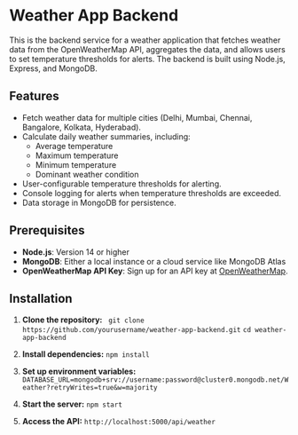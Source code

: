 # Weather App Backend

This is the backend service for a weather application that fetches weather data from the OpenWeatherMap API, aggregates the data, and allows users to set temperature thresholds for alerts. The backend is built using Node.js, Express, and MongoDB.

## Features

- Fetch weather data for multiple cities (Delhi, Mumbai, Chennai, Bangalore, Kolkata, Hyderabad).
- Calculate daily weather summaries, including:
  - Average temperature
  - Maximum temperature
  - Minimum temperature
  - Dominant weather condition
- User-configurable temperature thresholds for alerting.
- Console logging for alerts when temperature thresholds are exceeded.
- Data storage in MongoDB for persistence.

## Prerequisites

- **Node.js**: Version 14 or higher
- **MongoDB**: Either a local instance or a cloud service like MongoDB Atlas
- **OpenWeatherMap API Key**: Sign up for an API key at [OpenWeatherMap](https://openweathermap.org/api).

## Installation

1. **Clone the repository:**
  ``` git clone https://github.com/yourusername/weather-app-backend.git```
   ```cd weather-app-backend```
2.  **Install dependencies:**
     ```npm install```
3. **Set up environment variables:**
     ```DATABASE_URL=mongodb+srv://username:password@cluster0.mongodb.net/Weather?retryWrites=true&w=majority```

4. **Start the server:**
   ```npm start```

5. **Access the API:**
 ```http://localhost:5000/api/weather```

